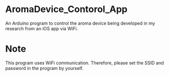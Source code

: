 # AromaDevice_Contorol_App
An Arduino program to control the aroma device being developed in my research from an iOS app via WiFi.

# Note
This program uses WiFi communication. Therefore, please set the SSID and password in the program by yourself.

